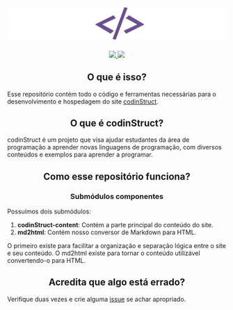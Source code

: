 # ![codinStruct](codinstruct_anim.svg)

<div align="center">
    <a href="https://opensource.org/licenses/MIT">
        <img src="https://img.shields.io/badge/License-MIT-yellow.svg"></img>
    </a>
    <a href="https://github.com/codinStruct/codinStruct/actions/workflows/server.yml">
        <img src="https://github.com/codinStruct/codinStruct/actions/workflows/server.yml/badge.svg"></img>
    </a>
</div>

<!-- Os espaços permitem usar Markdown dentro do HTML -->
<div align="center">

## O que é isso?

</div>

Esse repositório contém todo o código e ferramentas necessárias para o
desenvolvimento e hospedagem do site
[codinStruct](https://codinstruct-pi4.herokuapp.com).

<div align="center">

## O que é codinStruct?

</div>

codinStruct é um projeto que visa ajudar estudantes da área de programação a
aprender novas linguagens de programação, com diversos conteúdos e exemplos para
aprender a programar.

<div align="center">

## Como esse repositório funciona?

### Submódulos componentes

</div>

Possuímos dois submódulos:

1. **codinStruct-content**: Contém a parte principal do conteúdo do site.
1. **md2html**: Contém nosso conversor de Markdown para HTML.

O primeiro existe para facilitar a organização e separação lógica entre o site e
seu conteúdo. O md2html existe para tornar o conteúdo utilizável convertendo-o
para HTML.

<div align="center">

## Acredita que algo está errado?

</div>

Verifique duas vezes e crie alguma
[issue](https://github.com/codinStruct/codinStruct/issues) se achar apropriado.
